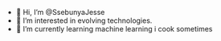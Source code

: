 - 👋 Hi, I’m @SsebunyaJesse
- 👀 I’m interested in evolving technologies.
- 🌱 I’m currently learning machine learning 
i cook sometimes

<!---
SsebunyaJesse/SsebunyaJesse is a ✨ special ✨ repository because its `README.md` (this file) appears on your GitHub profile.
You can click the Preview link to take a look at your changes.
--->
